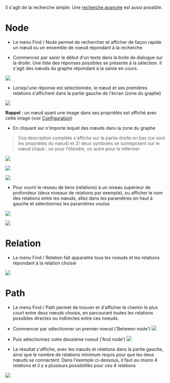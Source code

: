 Il s'agit de la recherche simple. Une [recherche avancée](https://github.com/souslesens/graph/wiki/Advanced-search-and-All) est aussi possible.  

# Node
* Le menu Find / Node permet de rechercher et afficher de façon rapide un nœud ou un ensemble de noeud répondant à la recherche

* Commencez par saisir le début d'un texte dans la boite de dialogue sur la droite. Une liste des réponses possibles se présente à la sélection. Il s'agit des nœuds du graphe répondant à la saisie en cours.

![](https://github.com/souslesens/graph/blob/master/Find%20Node%20-%201.JPG)

* Lorsqu'une réponse est sélectionnée, le nœud et ses premières relations s'affichent dans la partie gauche de l'écran (zone du graphe)

![](https://github.com/souslesens/graph/blob/master/Find%20Node%20-%202.JPG)

**Rappel** : un nœud ayant une image dans ses propriétés est affiché avec cette image (voir [Configuration](https://github.com/souslesens/graph/wiki/Configuration))

* En cliquant sur n'importe lequel des nœuds dans la zone du graphe 

> 1/sa description complète s'affiche sur la partie droite en bas (ce sont les propriétés du nœud) et 
> 2/ deux symboles se surimposent sur le nœud cliqué : un pour l'étendre, un autre pour le refermer

![](https://github.com/souslesens/graph/blob/master/Find%20Node%20-%203.JPG)

![](https://github.com/souslesens/graph/blob/master/Find%20Node%20-%204.JPG)

![](https://github.com/souslesens/graph/blob/master/Find%20Node%20-%205.JPG)

* Pour ouvrir le réseau de liens (relations) à un niveau supérieur de profondeur (deux niveaux de relations par exemple), ou afficher le nom des relations entre les nœuds, allez dans les paramètres en haut à gauche et sélectionnez les paramètres voulus

![](https://github.com/souslesens/graph/blob/master/Find%20Node%20-%206.JPG)

![](https://github.com/souslesens/graph/blob/master/Find%20Node%20-%207.JPG)

# Relation

* Le menu Find / Relation fait apparaitre tous les noeuds et les relations répondant à la relation choisie

![](https://github.com/souslesens/graph/blob/master/Find%20Relation.JPG)

# Path

* Le menu Find / Path permet de trouver et d'afficher le chemin le plus court entre deux nœuds choisis, en parcourant toutes les relations possibles directes ou indirectes entre ces noeuds.

* Commencer par sélectionner un premier noeud ('Between node')
![](https://github.com/souslesens/graph/blob/master/Find%20Path%20-%203.JPG)

* Puis sélectionnez votre deuxième noeud ('And node')
![](https://github.com/souslesens/graph/blob/master/Find%20Path%20-%204..JPG)

* Le résultat s'affiche, avec les nœuds et relations dans la partie gauche, ainsi que le nombre de relations minimum requis pour que les deux nœuds se connectent. Dans l'exemple ci-dessous, il faut _au moins_ 4 relations et il y a plusieurs possibilités pour ces 4 relations

![](https://github.com/souslesens/graph/blob/master/Find%20Path%20-%201.JPG)